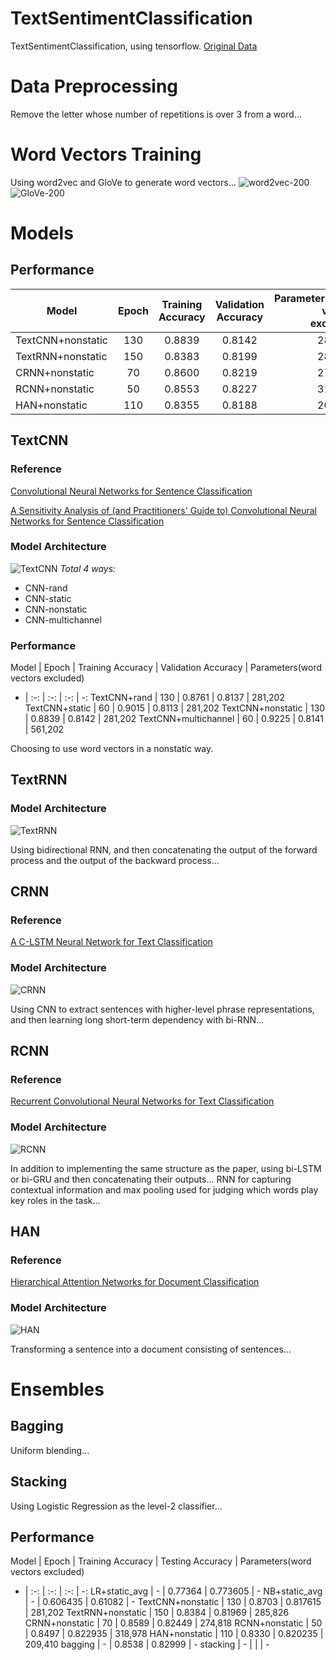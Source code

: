# TextSentimentClassification
TextSentimentClassification, using tensorflow.
[Original Data](https://www.kaggle.com/c/ml-2017fall-hw4/data)

# Data Preprocessing
Remove the letter whose number of repetitions is over 3 from a word...

# Word Vectors Training
Using word2vec and GloVe to generate word vectors...
![](https://github.com/wslc1314/TextSentimentClassification/blob/master/data_helpers/word2vec/model-200.png "word2vec-200")
![](https://github.com/wslc1314/TextSentimentClassification/blob/master/data_helpers/glove/model-200.png "GloVe-200")

# Models
## Performance
| Model | Epoch | Training Accuracy | Validation Accuracy | Parameters(word vectors excluded) |
| - | :-: | :-: |  :-: | -: |
| TextCNN+nonstatic | 130 | 0.8839 | 0.8142 | 281,202 |
| TextRNN+nonstatic | 150 | 0.8383 | 0.8199 | 285,826 |
| CRNN+nonstatic | 70 | 0.8600 | 0.8219 | 274,818 |
| RCNN+nonstatic | 50 | 0.8553 | 0.8227 | 318,978 |
| HAN+nonstatic | 110 | 0.8355 | 0.8188 | 209,410 |

## TextCNN
### Reference
[Convolutional Neural Networks for Sentence Classification](https://arxiv.org/abs/1408.5882)

[A Sensitivity Analysis of (and Practitioners' Guide to) Convolutional Neural Networks for Sentence Classification](https://arxiv.org/abs/1510.03820)
### Model Architecture
![](https://github.com/wslc1314/TextSentimentClassification/blob/master/images/TextCNN.png "TextCNN")
*Total 4 ways:*
+ CNN-rand
+ CNN-static
+ CNN-nonstatic
+ CNN-multichannel
### Performance
Model | Epoch | Training Accuracy | Validation Accuracy | Parameters(word vectors excluded)
- | :-: | :-: |  :-: | -:
TextCNN+rand | 130 | 0.8761 | 0.8137 | 281,202
TextCNN+static | 60 | 0.9015 | 0.8113 | 281,202
TextCNN+nonstatic | 130 | 0.8839 | 0.8142 | 281,202
TextCNN+multichannel | 60 | 0.9225 | 0.8141 | 561,202

Choosing to use word vectors in a nonstatic way. 

## TextRNN
### Model Architecture
![](https://github.com/wslc1314/TextSentimentClassification/blob/master/images/TextRNN.JPG "TextRNN")

Using bidirectional RNN, and then concatenating the output of the forward process and the output of the backward process...

## CRNN
### Reference
[A C-LSTM Neural Network for Text Classification](https://arxiv.org/abs/1511.08630)
### Model Architecture
![](https://github.com/wslc1314/TextSentimentClassification/blob/master/images/CRNN.png "CRNN")

Using CNN to extract sentences with higher-level phrase representations, and then learning long short-term dependency with bi-RNN...

## RCNN
### Reference
[Recurrent Convolutional Neural Networks for Text Classification](https://aaai.org/ocs/index.php/AAAI/AAAI15/paper/view/9745)

### Model Architecture
![](https://github.com/wslc1314/TextSentimentClassification/blob/master/images/RCNN.png "RCNN")

In addition to implementing the same structure as the paper, using bi-LSTM or bi-GRU and then concatenating their outputs...
RNN for capturing contextual information and max pooling used for judging which words play key roles in the task...

## HAN
### Reference
[Hierarchical Attention Networks for Document Classification](https://www.microsoft.com/en-us/research/publication/hierarchical-attention-networks-document-classification/)

### Model Architecture
![](https://github.com/wslc1314/TextSentimentClassification/blob/master/images/HAN.png "HAN")

Transforming a sentence into a document consisting of sentences...

# Ensembles
## Bagging
Uniform blending...

## Stacking
Using Logistic Regression as the level-2 classifier...

## Performance
Model | Epoch | Training Accuracy | Testing Accuracy | Parameters(word vectors excluded)
- | :-: | :-: |  :-: | -:
LR+static_avg | - | 0.77364 | 0.773605 | - 
NB+static_avg | - | 0.606435 | 0.61082 | -
TextCNN+nonstatic | 130 | 0.8703 | 0.817615 | 281,202
TextRNN+nonstatic | 150 | 0.8384 | 0.81969 | 285,826
CRNN+nonstatic | 70 | 0.8589 | 0.82449 | 274,818
RCNN+nonstatic | 50 | 0.8497 | 0.822935 | 318,978
HAN+nonstatic | 110 | 0.8330 | 0.820235 | 209,410
bagging | - | 0.8538 | 0.82999 | -
stacking | - | | | -

